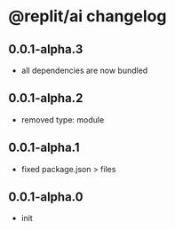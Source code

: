 # @replit/ai changelog

## 0.0.1-alpha.3

- all dependencies are now bundled

## 0.0.1-alpha.2

- removed type: module

## 0.0.1-alpha.1

- fixed package.json > files

## 0.0.1-alpha.0

- init
